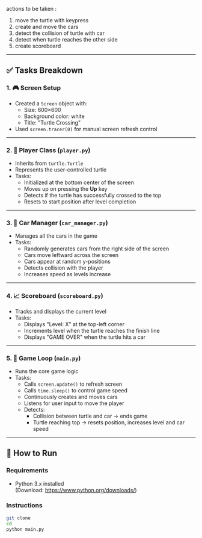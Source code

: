 actions to be taken :

1. move the turtle with keypress
2. create and move the cars
3. detect the collision of turtle with car
4. detect when turtle reaches the other side
5. create scoreboard

---

## ✅ Tasks Breakdown

### 1. 🎮 Screen Setup
- Created a `Screen` object with:
  - Size: 600×600
  - Background color: white
  - Title: "Turtle Crossing"
- Used `screen.tracer(0)` for manual screen refresh control

---

### 2. 🐢 Player Class (`player.py`)
- Inherits from `turtle.Turtle`
- Represents the user-controlled turtle
- Tasks:
  - Initialized at the bottom center of the screen
  - Moves up on pressing the **Up** key
  - Detects if the turtle has successfully crossed to the top
  - Resets to start position after level completion

---

### 3. 🚗 Car Manager (`car_manager.py`)
- Manages all the cars in the game
- Tasks:
  - Randomly generates cars from the right side of the screen
  - Cars move leftward across the screen
  - Cars appear at random y-positions
  - Detects collision with the player
  - Increases speed as levels increase

---

### 4. 📈 Scoreboard (`scoreboard.py`)
- Tracks and displays the current level
- Tasks:
  - Displays "Level: X" at the top-left corner
  - Increments level when the turtle reaches the finish line
  - Displays "GAME OVER" when the turtle hits a car

---

### 5. 🔁 Game Loop (`main.py`)
- Runs the core game logic
- Tasks:
  - Calls `screen.update()` to refresh screen
  - Calls `time.sleep()` to control game speed
  - Continuously creates and moves cars
  - Listens for user input to move the player
  - Detects:
    - Collision between turtle and car → ends game
    - Turtle reaching top → resets position, increases level and car speed

---

## 🧾 How to Run

### Requirements
- Python 3.x installed  
(Download: https://www.python.org/downloads/)

### Instructions
```bash
git clone 
cd 
python main.py
